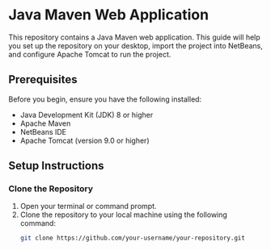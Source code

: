 # Java Maven Web Application

This repository contains a Java Maven web application. This guide will help you set up the repository on your desktop, import the project into NetBeans, and configure Apache Tomcat to run the project.

## Prerequisites

Before you begin, ensure you have the following installed:

- Java Development Kit (JDK) 8 or higher
- Apache Maven
- NetBeans IDE
- Apache Tomcat (version 9.0 or higher)

## Setup Instructions

### Clone the Repository

1. Open your terminal or command prompt.
2. Clone the repository to your local machine using the following command:
   ```bash
   git clone https://github.com/your-username/your-repository.git
